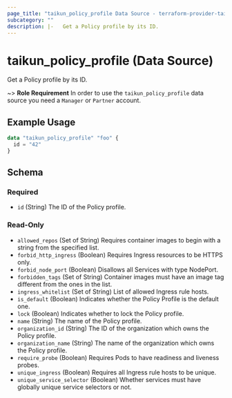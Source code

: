 ```yaml
---
page_title: "taikun_policy_profile Data Source - terraform-provider-taikun"
subcategory: ""
description: |-   Get a Policy profile by its ID.
---
```


# taikun_policy_profile (Data Source)

Get a Policy profile by its ID.

~> **Role Requirement** In order to use the `taikun_policy_profile` data source you need a `Manager` or `Partner` account.

## Example Usage

```terraform
data "taikun_policy_profile" "foo" {
  id = "42"
}
```

<!-- schema generated by tfplugindocs -->
## Schema

### Required

- `id` (String) The ID of the Policy profile.

### Read-Only

- `allowed_repos` (Set of String) Requires container images to begin with a string from the specified list.
- `forbid_http_ingress` (Boolean) Requires Ingress resources to be HTTPS only.
- `forbid_node_port` (Boolean) Disallows all Services with type NodePort.
- `forbidden_tags` (Set of String) Container images must have an image tag different from the ones in the list.
- `ingress_whitelist` (Set of String) List of allowed Ingress rule hosts.
- `is_default` (Boolean) Indicates whether the Policy Profile is the default one.
- `lock` (Boolean) Indicates whether to lock the Policy profile.
- `name` (String) The name of the Policy profile.
- `organization_id` (String) The ID of the organization which owns the Policy profile.
- `organization_name` (String) The name of the organization which owns the Policy profile.
- `require_probe` (Boolean) Requires Pods to have readiness and liveness probes.
- `unique_ingress` (Boolean) Requires all Ingress rule hosts to be unique.
- `unique_service_selector` (Boolean) Whether services must have globally unique service selectors or not.


